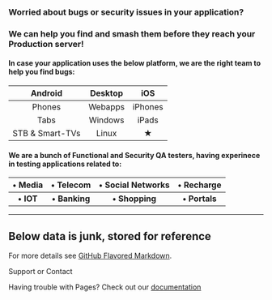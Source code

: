 ### Worried about bugs or security issues in your application? 
### We can help you find and smash them before they reach your Production server!

#### In case your application uses the below platform, we are the right team to help you find bugs:

| Android | Desktop | iOS |
|:--:|:--:|:--:|
| Phones | Webapps | iPhones |
| Tabs | Windows | iPads |
| STB & Smart-TVs | Linux | ★ |


#### We are a bunch of Functional and Security QA testers, having experinece in testing applications related to:

| • Media  | • Telecom  | • Social Networks | • Recharge |
| :---: | :---: | :---: | :---: |
| **• IOT**  | **• Banking**  | **• Shopping** | **• Portals** |
    
    
____ 
    
## Below data is junk, stored for reference

For more details see [GitHub Flavored Markdown](https://guides.github.com/features/mastering-markdown/).

Support or Contact

Having trouble with Pages? Check out our [documentation](https://help.github.com/categories/github-pages-basics/)


